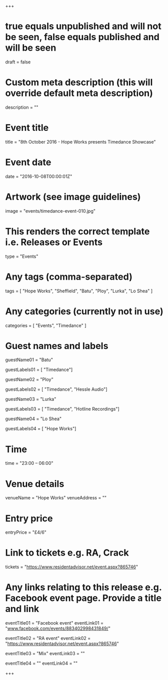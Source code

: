 +++

# true equals unpublished and will not be seen, false equals published and will be seen
draft = false

# Custom meta description (this will override default meta description)
description = ""

# Event title
title = "8th October 2016 - Hope Works presents Timedance Showcase"

# Event date
date = "2016-10-08T00:00:01Z"

# Artwork (see image guidelines)
image = "events/timedance-event-010.jpg"

# This renders the correct template i.e. Releases or Events
type = "Events"

# Any tags (comma-separated)
tags = [ 
	"Hope Works", 
	"Sheffield",
	"Batu",
	"Ploy",
	"Lurka",
	"Lo Shea"
]

# Any categories (currently not in use)
categories = [
  "Events",
  "Timedance"
]

# Guest names and labels
guestName01 = "Batu"

guestLabels01 = [
	"Timedance"]

guestName02 = "Ploy"

guestLabels02 = [
	"Timedance",
	"Hessle Audio"]

guestName03 = "Lurka"

guestLabels03 = [
	"Timedance",
	"Hotline Recordings"]

guestName04 = "Lo Shea"

guestLabels04 = [
	"Hope Works"]

# Time
time = "23:00 – 06:00"

# Venue details
venueName = "Hope Works"
venueAddress = ""

# Entry price
entryPrice = "£4/6"

# Link to tickets e.g. RA, Crack 
tickets = "https://www.residentadvisor.net/event.aspx?865746"

# Any links relating to this release e.g. Facebook event page. Provide a title and link
eventTitle01 = "Facebook event"
eventLink01 = "www.facebook.com/events/883402998431849/"

eventTitle02 = "RA event"
eventLink02 = "https://www.residentadvisor.net/event.aspx?865746"

eventTitle03 = "Mix"
eventLink03 = ""

eventTitle04 = ""
eventLink04 = ""


+++
